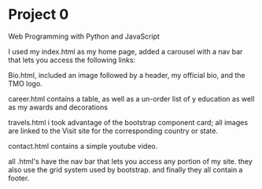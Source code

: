 # Project 0

Web Programming with Python and JavaScript

I used my index.html as my home page, added a carousel with a nav bar that lets you access the following links:

Bio.html, included an image followed by a header, my official bio, and the TMO logo.

career.html contains a table, as well as a un-order list of y education as well as my awards and decorations

travels.html i took advantage of the bootstrap component card; all images are linked to the Visit site for the corresponding country or state.

contact.html contains a simple youtube video.

all .html's have the nav bar that lets you access any portion of my site. they also use the grid system used by bootstrap. and finally they all contain a footer.
